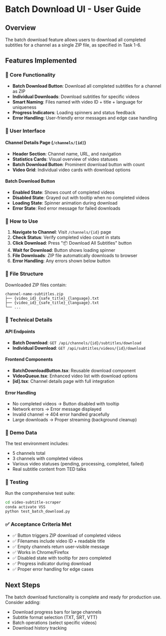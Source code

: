 # Batch Download UI - User Guide

## Overview
The batch download feature allows users to download all completed subtitles for a channel as a single ZIP file, as specified in Task 1-6.

## Features Implemented

### 🎯 Core Functionality
- **Batch Download Button**: Download all completed subtitles for a channel as ZIP
- **Individual Downloads**: Download subtitles for specific videos
- **Smart Naming**: Files named with video ID + title + language for uniqueness
- **Progress Indicators**: Loading spinners and status feedback
- **Error Handling**: User-friendly error messages and edge case handling

### 🎨 User Interface

#### Channel Details Page (`/channels/[id]`)
- **Header Section**: Channel name, URL, and navigation
- **Statistics Cards**: Visual overview of video statuses
- **Batch Download Button**: Prominent download button with count
- **Video Grid**: Individual video cards with download options

#### Batch Download Button
- **Enabled State**: Shows count of completed videos
- **Disabled State**: Grayed out with tooltip when no completed videos
- **Loading State**: Spinner animation during download
- **Error State**: Red error message for failed downloads

### 🚀 How to Use

1. **Navigate to Channel**: Visit `/channels/{id}` page
2. **Check Status**: Verify completed video count in stats
3. **Click Download**: Press "📦 Download All Subtitles" button
4. **Wait for Download**: Button shows loading spinner
5. **File Downloads**: ZIP file automatically downloads to browser
6. **Error Handling**: Any errors shown below button

### 📁 File Structure
Downloaded ZIP files contain:
```
channel-name-subtitles.zip
├── {video_id}_{safe_title}_{language}.txt
├── {video_id}_{safe_title}_{language}.txt
└── ...
```

### 🔧 Technical Details

#### API Endpoints
- **Batch Download**: `GET /api/channels/{id}/subtitles/download`
- **Individual Download**: `GET /api/subtitles/videos/{id}/download`

#### Frontend Components
- **BatchDownloadButton.tsx**: Reusable download component
- **VideoQueue.tsx**: Enhanced video list with download options  
- **[id].tsx**: Channel details page with full integration

#### Error Handling
- No completed videos → Button disabled with tooltip
- Network errors → Error message displayed
- Invalid channel → 404 error handled gracefully
- Large downloads → Proper streaming (background cleanup)

### 🎪 Demo Data
The test environment includes:
- 5 channels total
- 3 channels with completed videos
- Various video statuses (pending, processing, completed, failed)
- Real subtitle content from TED talks

### 🧪 Testing
Run the comprehensive test suite:
```bash
cd video-subtitle-scraper
conda activate VSS
python test_batch_download.py
```

### ✅ Acceptance Criteria Met
- ✅ Button triggers ZIP download of completed videos
- ✅ Filenames include video ID + readable title
- ✅ Empty channels return user-visible message
- ✅ Works in Chrome/Firefox
- ✅ Disabled state with tooltip for zero completed
- ✅ Progress indicator during download
- ✅ Proper error handling for edge cases

## Next Steps
The batch download functionality is complete and ready for production use. Consider adding:
- Download progress bars for large channels
- Subtitle format selection (TXT, SRT, VTT)
- Batch operations (select specific videos)
- Download history tracking
